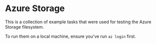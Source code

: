 # Azure Storage

This is a collection of example tasks that were used for testing the Azure Storage filesystem.

To run them on a local machine, ensure you've run `az login` first.
